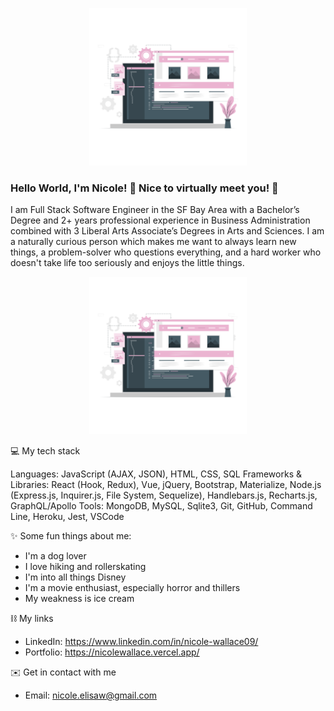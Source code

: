 <p align="center">
<img 
     src='./Static website-cuate.png' 
     alt='cute computer icon'
     width='50%'
     style='margin: 0 auto'
/>
</p>

### Hello World, I'm Nicole! 👋 Nice to virtually meet you! 🙂

I am Full Stack Software Engineer in the SF Bay Area with a Bachelor’s Degree and 2+ years professional experience in Business Administration combined with 3 Liberal Arts Associate’s Degrees in Arts and Sciences. I am a naturally curious person which makes me want to always learn new things, a problem-solver who questions everything, and a hard worker who doesn't take life too seriously and enjoys the little things.

<p align="center">
<img 
     src='./Static website-cuate.png' 
     alt='cute computer icon'
     width='50%'
     style='margin: 0 auto'
/>
</p>

💻 My tech stack<br>

Languages: JavaScript (AJAX, JSON), HTML, CSS, SQL
Frameworks & Libraries: React (Hook, Redux), Vue, jQuery, Bootstrap, Materialize,  Node.js  (Express.js, Inquirer.js, File System, Sequelize), Handlebars.js, Recharts.js, GraphQL/Apollo
Tools:  MongoDB, MySQL, Sqlite3, Git, GitHub, Command Line, Heroku, Jest, VSCode 

✨ Some fun things about me:
* I'm a dog lover 
* I love hiking and rollerskating 
* I'm into all things Disney
* I'm a movie enthusiast, especially horror and thillers
* My weakness is ice cream 


⛓ My links
* LinkedIn: https://www.linkedin.com/in/nicole-wallace09/
* Portfolio: https://nicolewallace.vercel.app/

✉️ Get in contact with me 
* Email: nicole.elisaw@gmail.com
